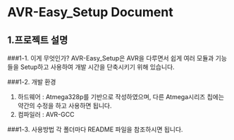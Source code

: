 AVR-Easy_Setup Document
=

1.프로젝트 설명
-

###1-1. 이게 무엇인가?
AVR-Easy_Setup은 AVR을 다루면서 쉽게 여러 모듈과 기능들을 Setup하고 사용하여 개발 시간을 단축시키기 위해 있습니다.

###1-2. 개발 환경
1. 하드웨어 : Atmega328p를 기반으로 작성하였으며, 다른 Atmega시리즈 칩에는 약간의 수정을 하고 사용하면 됩니다.
2. 컴파일러 : AVR-GCC

###1-3. 사용방법
각 폴더마다 README 파일을 참조하시면 됩니다.
